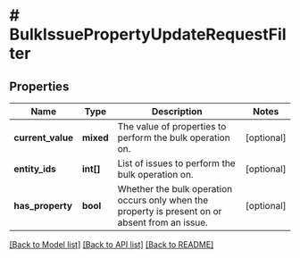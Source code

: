 # # BulkIssuePropertyUpdateRequestFilter

## Properties

Name | Type | Description | Notes
------------ | ------------- | ------------- | -------------
**current_value** | **mixed** | The value of properties to perform the bulk operation on. | [optional]
**entity_ids** | **int[]** | List of issues to perform the bulk operation on. | [optional]
**has_property** | **bool** | Whether the bulk operation occurs only when the property is present on or absent from an issue. | [optional]

[[Back to Model list]](../../README.md#models) [[Back to API list]](../../README.md#endpoints) [[Back to README]](../../README.md)
